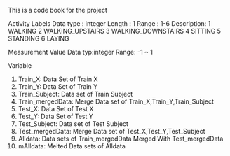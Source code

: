 This is a code book for the project

Activity Labels
  Data type : integer
  Length : 1
  Range : 1-6
  Description: 
              1 WALKING
              2 WALKING_UPSTAIRS
              3 WALKING_DOWNSTAIRS
              4 SITTING
              5 STANDING
              6 LAYING

Measurement Value
  Data typ:integer
  Range: -1 ~ 1
  
Variable

1. Train_X: Data Set of Train X
2. Train_Y: Data Set of Train Y
3. Train_Subject: Data set of Train Subject
4. Train_mergedData: Merge Data set of Train_X,Train_Y,Train_Subject
5. Test_X: Data Set of Test X
6. Test_Y: Data Set of Test Y
7. Test_Subject: Data set of Test Subject
8. Test_mergedData: Merge Data set of Test_X,Test_Y,Test_Subject
9. Alldata: Data sets of Train_mergedData Merged With Test_mergedData
10. mAlldata: Melted Data sets of Alldata

